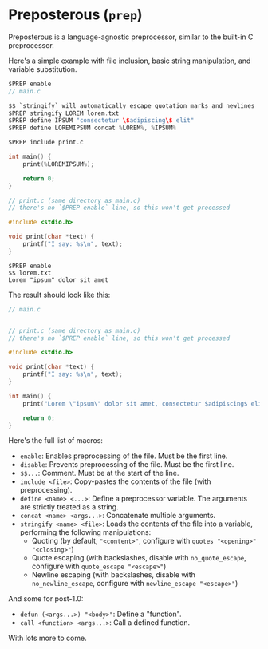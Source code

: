 # Preposterous (`prep`)

Preposterous is a language-agnostic preprocessor, similar to the built-in C
preprocessor.

Here's a simple example with file inclusion, basic string manipulation, and
variable substitution.
```c
$PREP enable
// main.c

$$ `stringify` will automatically escape quotation marks and newlines
$PREP stringify LOREM lorem.txt
$PREP define IPSUM "consectetur \$adipiscing\$ elit"
$PREP define LOREMIPSUM concat %LOREM%, %IPSUM%

$PREP include print.c

int main() {
    print(%LOREMIPSUM%);

    return 0;
}
```

```c
// print.c (same directory as main.c)
// there's no `$PREP enable` line, so this won't get processed

#include <stdio.h>

void print(char *text) {
    printf("I say: %s\n", text);
}
```

```
$PREP enable
$$ lorem.txt
Lorem "ipsum" dolor sit amet
```

The result should look like this:

```c
// main.c


// print.c (same directory as main.c)
// there's no `$PREP enable` line, so this won't get processed

#include <stdio.h>

void print(char *text) {
    printf("I say: %s\n", text);
}

int main() {
    print("Lorem \"ipsum\" dolor sit amet, consectetur $adipiscing$ elit");

    return 0;
}
```

Here's the full list of macros:
- `enable`: Enables preprocessing of the file. Must be the first line.
- `disable`: Prevents preprocessing of the file. Must be the first line.
- `$$...`: Comment. Must be at the start of the line.
- `include <file>`: Copy-pastes the contents of the file (with preprocessing).
- `define <name> <...>`: Define a preprocessor variable.
  The arguments are strictly treated as a string.
- `concat <name> <args...>`: Concatenate multiple arguments.
- `stringify <name> <file>`: Loads the contents of the file into a variable,
  performing the following manipulations:
    - Quoting (by default, `"<content>"`, configure with
      `quotes "<opening>" "<closing>"`)
    - Quote escaping (with backslashes, disable with `no_quote_escape`,
      configure with `quote_escape "<escape>"`)
    - Newline escaping (with backslashes, disable with `no_newline_escape`,
      configure with `newline_escape "<escape>"`)

And some for post-1.0:
- `defun (<args...>) "<body>"`: Define a "function".
- `call <function> <args...>`: Call a defined function.

With lots more to come.